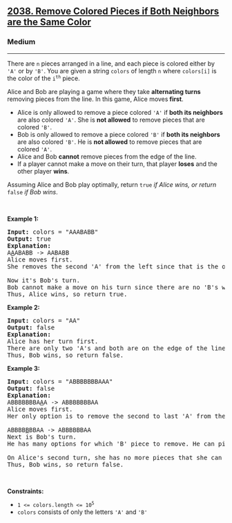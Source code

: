 <h2><a href="https://leetcode.com/problems/remove-colored-pieces-if-both-neighbors-are-the-same-color/">2038. Remove Colored Pieces if Both Neighbors are the Same Color</a></h2><h3>Medium</h3><hr><div><p>There are <code>n</code> pieces arranged in a line, and each piece is colored either by <code>'A'</code> or by <code>'B'</code>. You are given a string <code>colors</code> of length <code>n</code> where <code>colors[i]</code> is the color of the <code>i<sup>th</sup></code> piece.</p>

<p>Alice and Bob are playing a game where they take <strong>alternating turns</strong> removing pieces from the line. In this game, Alice moves<strong> first</strong>.</p>

<ul>
	<li>Alice is only allowed to remove a piece colored <code>'A'</code> if <strong>both its neighbors</strong> are also colored <code>'A'</code>. She is <strong>not allowed</strong> to remove pieces that are colored <code>'B'</code>.</li>
	<li>Bob is only allowed to remove a piece colored <code>'B'</code> if <strong>both its neighbors</strong> are also colored <code>'B'</code>. He is <strong>not allowed</strong> to remove pieces that are colored <code>'A'</code>.</li>
	<li>Alice and Bob <strong>cannot</strong> remove pieces from the edge of the line.</li>
	<li>If a player cannot make a move on their turn, that player <strong>loses</strong> and the other player <strong>wins</strong>.</li>
</ul>

<p>Assuming Alice and Bob play optimally, return <code>true</code><em> if Alice wins, or return </em><code>false</code><em> if Bob wins</em>.</p>

<p>&nbsp;</p>
<p><strong>Example 1:</strong></p>

<pre><strong>Input:</strong> colors = "AAABABB"
<strong>Output:</strong> true
<strong>Explanation:</strong>
A<u>A</u>ABABB -&gt; AABABB
Alice moves first.
She removes the second 'A' from the left since that is the only 'A' whose neighbors are both 'A'.

Now it's Bob's turn.
Bob cannot make a move on his turn since there are no 'B's whose neighbors are both 'B'.
Thus, Alice wins, so return true.
</pre>

<p><strong>Example 2:</strong></p>

<pre><strong>Input:</strong> colors = "AA"
<strong>Output:</strong> false
<strong>Explanation:</strong>
Alice has her turn first.
There are only two 'A's and both are on the edge of the line, so she cannot move on her turn.
Thus, Bob wins, so return false.
</pre>

<p><strong>Example 3:</strong></p>

<pre><strong>Input:</strong> colors = "ABBBBBBBAAA"
<strong>Output:</strong> false
<strong>Explanation:</strong>
ABBBBBBBA<u>A</u>A -&gt; ABBBBBBBAA
Alice moves first.
Her only option is to remove the second to last 'A' from the right.

ABBBB<u>B</u>BBAA -&gt; ABBBBBBAA
Next is Bob's turn.
He has many options for which 'B' piece to remove. He can pick any.

On Alice's second turn, she has no more pieces that she can remove.
Thus, Bob wins, so return false.
</pre>

<p>&nbsp;</p>
<p><strong>Constraints:</strong></p>

<ul>
	<li><code>1 &lt;=&nbsp;colors.length &lt;= 10<sup>5</sup></code></li>
	<li><code>colors</code>&nbsp;consists of only the letters&nbsp;<code>'A'</code>&nbsp;and&nbsp;<code>'B'</code></li>
</ul>
</div>